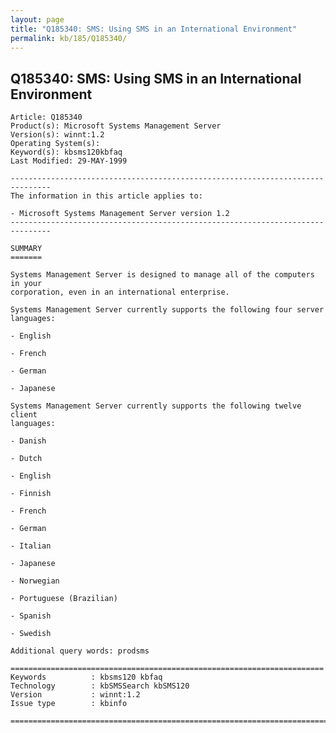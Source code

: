 ```yaml
---
layout: page
title: "Q185340: SMS: Using SMS in an International Environment"
permalink: kb/185/Q185340/
---
```


## Q185340: SMS: Using SMS in an International Environment

	Article: Q185340
	Product(s): Microsoft Systems Management Server
	Version(s): winnt:1.2
	Operating System(s): 
	Keyword(s): kbsms120kbfaq
	Last Modified: 29-MAY-1999
	
	-------------------------------------------------------------------------------
	The information in this article applies to:
	
	- Microsoft Systems Management Server version 1.2 
	-------------------------------------------------------------------------------
	
	SUMMARY
	=======
	
	Systems Management Server is designed to manage all of the computers in your
	corporation, even in an international enterprise.
	
	Systems Management Server currently supports the following four server
	languages:
	
	- English
	
	- French
	
	- German
	
	- Japanese
	
	Systems Management Server currently supports the following twelve client
	languages:
	
	- Danish
	
	- Dutch
	
	- English
	
	- Finnish
	
	- French
	
	- German
	
	- Italian
	
	- Japanese
	
	- Norwegian
	
	- Portuguese (Brazilian)
	
	- Spanish
	
	- Swedish
	
	Additional query words: prodsms
	
	======================================================================
	Keywords          : kbsms120 kbfaq
	Technology        : kbSMSSearch kbSMS120
	Version           : winnt:1.2
	Issue type        : kbinfo
	
	=============================================================================
	
